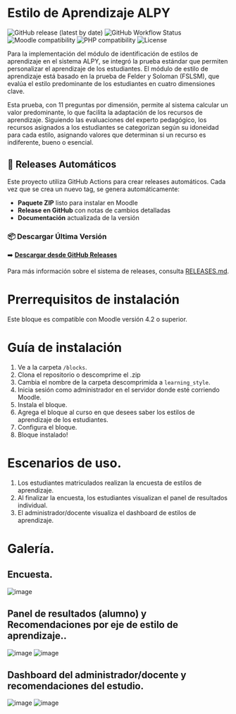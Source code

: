 # Estilo de Aprendizaje ALPY

![GitHub release (latest by date)](https://img.shields.io/github/v/release/ISCOUTB/learning_style)
![GitHub Workflow Status](https://img.shields.io/github/actions/workflow/status/ISCOUTB/learning_style/release.yml)
![Moodle compatibility](https://img.shields.io/badge/Moodle-2.5%2B-blue)
![PHP compatibility](https://img.shields.io/badge/PHP-7.4%2B-blue)
![License](https://img.shields.io/github/license/ISCOUTB/learning_style)

Para la implementación del módulo de identificación de estilos de aprendizaje en el sistema ALPY, se integró la prueba estándar que permiten personalizar el aprendizaje de los estudiantes. El módulo de estilo de aprendizaje está basado en la prueba de Felder y Soloman (FSLSM), que evalúa el estilo predominante de los estudiantes en cuatro dimensiones clave.

Esta prueba, con 11 preguntas por dimensión, permite al sistema calcular un valor predominante, lo que facilita la adaptación de los recursos de aprendizaje. Siguiendo las evaluaciones del experto pedagógico, los recursos asignados a los estudiantes se categorizan según su idoneidad para cada estilo, asignando valores que determinan si un recurso es indiferente, bueno o esencial.

## 🚀 Releases Automáticos

Este proyecto utiliza GitHub Actions para crear releases automáticos. Cada vez que se crea un nuevo tag, se genera automáticamente:
- **Paquete ZIP** listo para instalar en Moodle
- **Release en GitHub** con notas de cambios detalladas
- **Documentación** actualizada de la versión

### 📦 Descargar Última Versión
➡️ **[Descargar desde GitHub Releases](https://github.com/ISCOUTB/learning_style/releases/latest)**

Para más información sobre el sistema de releases, consulta [RELEASES.md](RELEASES.md).

# Prerrequisitos de instalación
Este bloque es compatible con Moodle versión 4.2 o superior.

# Guía de instalación
1. Ve a la carpeta `/blocks`.
2. Clona el repositorio o descomprime el .zip
3. Cambia el nombre de la carpeta descomprimida a `learning_style`.
4. Inicia sesión como administrador en el servidor donde esté corriendo Moodle.
5. Instala el bloque.
6. Agrega el bloque al curso en que desees saber los estilos de aprendizaje de los estudiantes.
7. Configura el bloque.
8. Bloque instalado!

# Escenarios de uso.
1. Los estudiantes matriculados realizan la encuesta de estilos de aprendizaje.
2. Al finalizar la encuesta, los estudiantes visualizan el panel de resultados individual.
3. El administrador/docente visualiza el dashboard de estilos de aprendizaje.

# Galería.
## Encuesta.
![image](https://github.com/user-attachments/assets/05c8d0e0-1bc6-44b3-99fd-da8e20b97772)
## Panel de resultados (alumno) y Recomendaciones por eje de estilo de aprendizaje..
![image](https://github.com/user-attachments/assets/df064614-e0af-4b4c-918e-e27998f06c02)
![image](https://github.com/user-attachments/assets/c7558e27-47a4-4066-a618-2388b49ef742)
## Dashboard del administrador/docente y recomendaciones del estudio.
![image](https://github.com/user-attachments/assets/285bea57-55a3-4a2e-b525-e6c08d99b00b)
![image](https://github.com/user-attachments/assets/c5d4ddb5-8f58-452a-a5cf-4934de1b3512)






